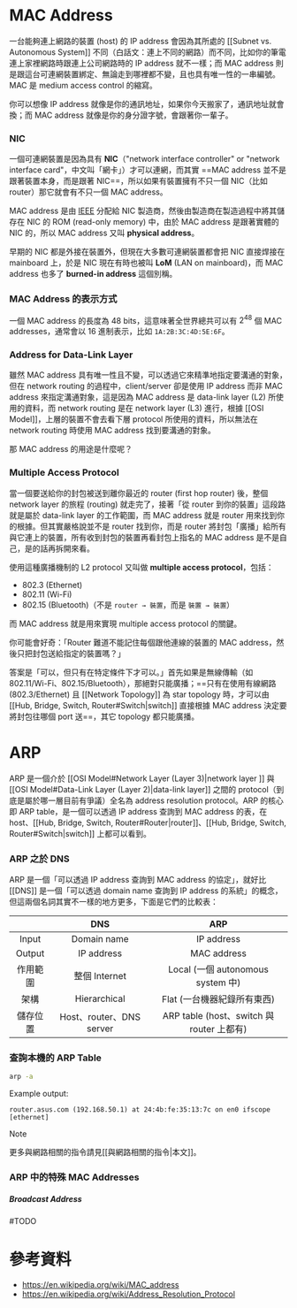 # MAC Address

一台能夠連上網路的裝置 (host) 的 IP address 會因為其所處的 [[Subnet vs. Autonomous System]] 不同（白話文：連上不同的網路）而不同，比如你的筆電連上家裡網路時跟連上公司網路時的 IP address 就不一樣；而 MAC address 則是跟這台可連網裝置綁定、無論走到哪裡都不變，且也具有唯一性的一串編號。MAC 是 medium access control 的縮寫。

你可以想像 IP address 就像是你的通訊地址，如果你今天搬家了，通訊地址就會換；而 MAC address 就像是你的身分證字號，會跟著你一輩子。

### NIC

一個可連網裝置是因為具有 **NIC**（"network interface controller" or "network interface card"，中文叫「網卡」）才可以連網，而其實 ==MAC address 並不是跟著裝置本身，而是跟著 NIC==，所以如果有裝置擁有不只一個 NIC（比如 router）那它就會有不只一個 MAC address。

MAC address 是由 [IEEE](https://www.ieee.org/) 分配給 NIC 製造商，然後由製造商在製造過程中將其儲存在 NIC 的 ROM (read-only memory) 中，由於 MAC address 是跟著實體的 NIC 的，所以 MAC address 又叫 **physical address**。

早期的 NIC 都是外接在裝置外，但現在大多數可連網裝置都會把 NIC 直接焊接在 mainboard 上，於是 NIC 現在有時也被叫 **LoM** (LAN on mainboard)，而 MAC address 也多了 **burned-in address** 這個別稱。

### MAC Address 的表示方式

一個 MAC address 的長度為 48 bits，這意味著全世界總共可以有 $2^{48}$ 個 MAC addresses，通常會以 16 進制表示，比如 `1A:2B:3C:4D:5E:6F`。

### Address for Data-Link Layer

雖然 MAC address 具有唯一性且不變，可以透過它來精準地指定要溝通的對象，但在 network routing 的過程中，client/server 卻是使用 IP address 而非 MAC address 來指定溝通對象，這是因為 MAC address 是 data-link layer (L2) 所使用的資料，而 network routing 是在 network layer (L3) 進行，根據 [[OSI Model]]，上層的裝置不會去看下層 protocol 所使用的資料，所以無法在 network routing 時使用 MAC address 找到要溝通的對象。

那 MAC address 的用途是什麼呢？

### Multiple Access Protocol

當一個要送給你的封包被送到離你最近的 router (first hop router) 後，整個 network layer 的旅程 (routing) 就走完了，接著「從 router 到你的裝置」這段路就是屬於 data-link layer 的工作範圍，而 MAC address 就是 router 用來找到你的根據。但其實嚴格說並不是 router 找到你，而是 router 將封包「廣播」給所有與它連上的裝置，所有收到封包的裝置再看封包上指名的 MAC address 是不是自己，是的話再拆開來看。 

使用這種廣播機制的 L2 protocol 又叫做 **multiple access protocol**，包括：

- 802.3 (Ethernet)
- 802.11 (Wi-Fi)
- 802.15 (Bluetooth)（不是 `router → 裝置`，而是 `裝置 → 裝置`）

而 MAC address 就是用來實現 multiple access protocol 的關鍵。

你可能會好奇：「Router 難道不能記住每個跟他連線的裝置的 MAC address，然後只把封包送給指定的裝置嗎？」

答案是「可以，但只有在特定條件下才可以。」首先如果是無線傳輸（如 802.11/Wi-Fi、802.15/Bluetooth），那絕對只能廣播；==只有在使用有線網路 (802.3/Ethernet) 且 [[Network Topology]] 為 star topology 時，才可以由 [[Hub, Bridge, Switch, Router#Switch|switch]] 直接根據 MAC address 決定要將封包往哪個 port 送==，其它 topology 都只能廣播。

# ARP

ARP 是一個介於 [[OSI Model#Network Layer (Layer 3)|network layer ]] 與 [[OSI Model#Data-Link Layer (Layer 2)|data-link layer]] 之間的 protocol（到底是屬於哪一層目前有爭議）全名為 address resolution protocol。ARP 的核心即 ARP table，是一個可以透過 IP address 查詢到 MAC address 的表，在 host、[[Hub, Bridge, Switch, Router#Router|router]]、[[Hub, Bridge, Switch, Router#Switch|switch]] 上都可以看到。

### ARP 之於 DNS

ARP 是一個「可以透過 IP address 查詢到 MAC address 的協定」，就好比 [[DNS]] 是一個「可以透過 domain name 查詢到 IP address 的系統」的概念，但這兩個名詞其實不一樣的地方更多，下面是它們的比較表：

| |DNS|ARP|
|:-:|:-:|:-:|
|Input|Domain name|IP address|
|Output|IP address|MAC address|
|作用範圍|整個 Internet|Local (一個 autonomous system 中)|
|架構|Hierarchical|Flat (一台機器紀錄所有東西)|
|儲存位置|Host、router、DNS server|ARP table (host、switch 與 router 上都有)|

### 查詢本機的 ARP Table

```bash
arp -a
```

Example output:

```plaintext
router.asus.com (192.168.50.1) at 24:4b:fe:35:13:7c on en0 ifscope [ethernet]
```

>[!Note]
>更多與網路相關的指令請見[[與網路相關的指令|本文]]。

### ARP 中的特殊 MAC Addresses

##### Broadcast Address

#TODO 

# 參考資料

- <https://en.wikipedia.org/wiki/MAC_address>
- <https://en.wikipedia.org/wiki/Address_Resolution_Protocol>
